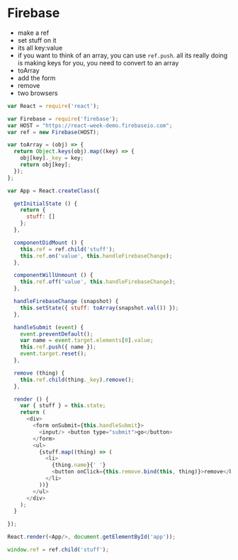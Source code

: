 Firebase
========

- make a ref
- set stuff on it
- its all key:value
- if you want to think of an array, you can use `ref.push`. all its
  really doing is making keys for you, you need to convert to an array
- toArray
- add the form
- remove
- two browsers

```js
var React = require('react');

var Firebase = require('firebase');
var HOST = "https://react-week-demo.firebaseio.com";
var ref = new Firebase(HOST);

var toArray = (obj) => {
  return Object.keys(obj).map((key) => {
    obj[key]._key = key;
    return obj[key];
  });
};

var App = React.createClass({

  getInitialState () {
    return {
      stuff: []
    };
  },

  componentDidMount () {
    this.ref = ref.child('stuff');
    this.ref.on('value', this.handleFirebaseChange);
  },

  componentWillUnmount () {
    this.ref.off('value', this.handleFirebaseChange);
  },

  handleFirebaseChange (snapshot) {
    this.setState({ stuff: toArray(snapshot.val()) });
  },

  handleSubmit (event) {
    event.preventDefault();
    var name = event.target.elements[0].value;
    this.ref.push({ name });
    event.target.reset();
  },

  remove (thing) {
    this.ref.child(thing._key).remove();
  },

  render () {
    var { stuff } = this.state;
    return (
      <div>
        <form onSubmit={this.handleSubmit}>
          <input/> <button type="submit">go</button>
        </form>
        <ul>
          {stuff.map((thing) => (
            <li>
              {thing.name}{' '}
              <button onClick={this.remove.bind(this, thing)}>remove</button>
            </li>
          ))}
        </ul>
      </div>
    );
  }

});

React.render(<App/>, document.getElementById('app'));

window.ref = ref.child('stuff');
```

